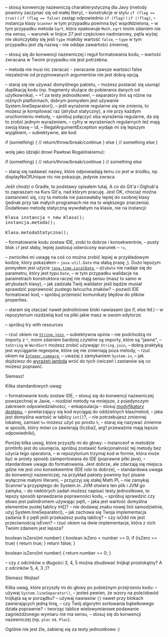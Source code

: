 – stosuj konwencję nazewniczą charakterystyczną dla Javy (metody powinny zaczynać się od małej litery),
– konstrukcje w stylu `if (flag == true)` i `if (flag == false)` zastąp odpowiednio `if (flag)` i `if (!flag)`,
– instancja klasy `Scanner` w tym przypadku powinna być współdzielona,
– w tym przypadku metoda `Sqrt`, która opakowuje `Math.sqrt` moim zdaniem nie ma sensu,
– warunek w linijce 27 jest częściowo nadmiarowy, pętla wyżej nie skończyłaby się jeśli `type` miałoby wartość `false`,
– `type` w tym przypadku jest złą nazwą – nie oddaje zawartości zmiennej.

– stosuj się do konwencji nazewniczej i reguł formatowania kodu,
– wartość zwracana w Twoim przypadku nie jest potrzebna.

– metoda nie musi nic zwracać - zwracanie zawsze wartości false niezależnie od przyjmowanych argumentów nie jest dobrą opcją.

– staraj się nie używać domyślnego pakietu,
– możesz postarać się usunąć duplikację kodu (np. fragmenty służące do pobierania danych od użytkownika),
– +1 za testy jednostkowe!,
– separatory linii są różne na różnych platformach, dobrym pomysłem jest używanie System.lineSeparator(),
– jeśli wyrażenie regularne się nie zmienia, to możesz je kompilować raz (atrybut statyczny), a nie przy każdym uruchomieniu metody,
– spróbuj połączyć oba wyrażenia regularne, da się to zrobić jednym wyrażeniem,
– cyfry w wyrażeniach regularnych też mają swoją klasę – \d,
– IllegalArgumentException wydaje mi się lepszym wyjątkiem,
– subiektywne, ale kod:

if (something) {
    // return/throw/break/continue
}
else {
    // something else
}


wolę jako (dzięki drowi Pawłowi Rogalińskiemu):

if (something) {
    // return/throw/break/continue
}
// something else

– staraj się nadawać nazwy, które odpowiadają temu co jest w środku, np. displayNoOfUnique nic nie pokazuje, jedynie zwraca.

Jeśli chodzi o Gradle, to podstawy opisałem tutaj. A co do Git'a i Gighub'a to zapraszam na Kurs Git'a, nad którym pracuję.
Jest OK, chociaż można zastanowić się, czy ta metoda nie pasowałaby lepiej do osobnej klasy (jednak przy tak małych programach nie ma to większego znaczenia). Dodatkowo metodę statyczną wywołabym na klasie, nie na instancji:

<pre>
Klasa instancja = new Klasa();
instancja.metoda();

Klasa.metodaStatyczna();
</pre>

– formatowanie kodu zostaw IDE, zrobi to dobrze i konsekwentnie,
– pusty blok <code>if</code> jest słaby, lepiej zastosuj odwrócony warunek – <code>!=</code>,

– zwróciłeś mi uwagę na coś co można zrobić lepiej w przykładowym kodzie, który pokazałem – <code>java.util.Date</code> ma słabą prasę ;). Dużo lepszym pomysłem jest użycie <a href="https://docs.oracle.com/en/java/javase/11/docs/api/java.base/java/time/LocalDate.html"><code>java.time.LocalDate</code></a>,
– <code>@IsDate</code> nie nadaje się do parametru, który jest typu <code>Date</code>,
– w tym przypadku walidacje na parametrach konstruktora raczej nie mają sensu (masz to samo w atrybutach klasy),
– jak zadziała Twój walidator jeśli będzie musiał sprawdzić poprawność pustego łańcucha znaków?
– pozwól IDE formatować kod,
– spróbuj przenieść komunikaty błędów do plików properties.

– staram się otaczać nawet jednoliniowe bloki nawiasami (po if, else itd.)
– w repozytorium rozdzielaj kod na pliki jakie masz w swoim edytorze.

– spróbuj try with resources


– rzuć okiem na <a href="https://docs.oracle.com/en/java/javase/12/docs/api/java.base/java/lang/String.html#join(java.lang.CharSequence,java.lang.CharSequence...)"><code>String.join</code></a>,
– subiektywna opinia – nie podchodzą mi importy z `*`, moim zdaniem bardziej czytelne są importy, które są "jawne",
– <code>toString</code> w <code>WordSort</code> możesz zrobić używając <code>String.join</code>,
– dobrą praktyką jest wyciąganie regexpów, które się nie zmieniają poza metody,
– rzuć okiem na <a href="https://docs.oracle.com/en/java/javase/12/docs/api/java.base/java/lang/Integer.html#compare(int,int)"><code>Integer.compare</code></a>,
– uważaj z zamykaniem <code>System.in</code>,
– jak dojdziesz do <a href="http://www.samouczekprogramisty.pl/wyrazenia-lambda-w-jezyku-java/">wyrażeń lambda</a> wróć do tych ćwiczeń i zastanów się co możesz poprawić.

Siemasz!


Kilka standardowych uwag:

– formatowanie kodu zostaw IDE,
– stosuj się do konwencji nazewniczej powszechnej w Javie,
– rozdziel metody na mniejsze, z pojedynczym zakresem odpowiedzialności,
– enkapsulacja – stosuj <a href="https://www.samouczekprogramisty.pl/modyfikatory-dostepu-w-jezyku-java/">modyfikatory dostępu</a>,
– powtarzający się kod wyciągaj do oddzielnych klas/metod,
– jaka jest domyślna wartość w tablicy <code>int[]</code>?,
– nie potrzebujesz zmiennej lokalnej, zamiast <code>%=</code> możesz użyć po prostu <code>%</code>,
– staraj się nazywać zmienne w sposób, który mówi co zawierają (liczba2, arg1 przeważnie mają lepsze odpowiedniki),


Poniżej kilka uwag, które przyszły mi do głowy:
– instanceof w metodzie printInfo jest do usunięcia, spróbuj zostawić funkcjonalność tej metody bez użycia tego operatora,
– w repozytorium trzymaj kod w formie, która może być w prosty sposób zaimportowana do IDE (poprawne pliki java),
– standardowe uwaga do formatowania. Jest dobrze, ale zdarzają się miejsca gdzie nie jest ono konsekwentne (IDE robi to dobrze),
– standardowa uwaga do konwencji nazewniczej, na przykład pakiety powinny być pisane wyłącznie małymi literami,
– przyjrzyj się stałej Math.PI,
– nie zamykaj Scanner'a przypiętego do System.in. JVM otwiera ten plik i JVM go zamyka,
– do niektórych zadań możesz napisać testy jednostkowe, to lepszy sposób sprawdzania poprawności kodu,
– spróbuj sprawdzić czy słowo jest palindromem używając pętli,
– jaka jest wartość domyślna elementów pustej tablicy int[]?
– nie dodawaj znaku nowej linii samodzielnie, użyj System.lineSeparator(),
– jak zachowa się Twoja implementacja zadania 9 z pętli jeśli przekażesz pustą tablicę?
– czy isOdd nie jest przeciwnością isEven?
– rzuć okiem na dwie implementacje, która z nich Twoim zdaniem jest lepsza?

boolean isZero(int number) {
    boolean isZero = number == 0;
    if (isZero == true) {
        return true;
    }
    return false;
}

boolean isZero(int number) {
    return number == 0;
}

– czy z odcinków o długości 3, 4, 5 można zbudować trójkąt prostokątny? A z odcinków 5, 4, 3 ;)?


Siemasz Wojtas!


Kilka uwag, które przyszły mi do głowy po pobieżnym przejrzeniu kodu:
– używaj <code>System.lineSeparator()</code>,
– jesteś pewien, że wzory na pole/obwód trójkąta są w porządku?
– używaj nawiasów <code>{}</code> nawet przy blokach zawierających jedną linię,
– czy Twój algorytm sortowania bąbelkowego działa poprawnie?
– tworząc tablice wielowymiarowe podawanie zagnieżdżonego wymiaru nie ma sensu,
– stosuj się do konwencji nazewniczej (np. <code>plec</code> vs. <code>Plec</code>).

Ogólnie nie jest źle, zabieraj się za testy jednostkowe :)
